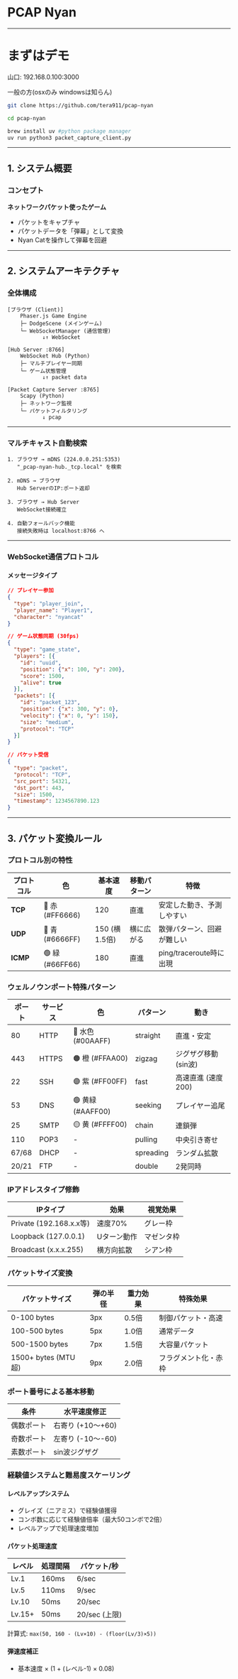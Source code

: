 # PCAP Nyan

---
# まずはデモ

山口: 192.168.0.100:3000

一般の方(osxのみ windowsは知らん)
```bash
git clone https://github.com/tera911/pcap-nyan

cd pcap-nyan

brew install uv #python package manager
uv run python3 packet_capture_client.py

```


---

## 1. システム概要

### コンセプト
**ネットワークパケット使ったゲーム**

- パケットをキャプチャ
- パケットデータを「弾幕」として変換
- Nyan Catを操作して弾幕を回避

---

## 2. システムアーキテクチャ

### 全体構成

```
[ブラウザ (Client)]
    Phaser.js Game Engine
    ├─ DodgeScene (メインゲーム)
    └─ WebSocketManager (通信管理)
           ↓↑ WebSocket
    
[Hub Server :8766]
    WebSocket Hub (Python)
    ├─ マルチプレイヤー同期
    └─ ゲーム状態管理
           ↓↑ packet data
    
[Packet Capture Server :8765]
    Scapy (Python)
    ├─ ネットワーク監視
    └─ パケットフィルタリング
           ↓ pcap
```

---

### マルチキャスト自動検索

```
1. ブラウザ → mDNS (224.0.0.251:5353)
   "_pcap-nyan-hub._tcp.local" を検索

2. mDNS → ブラウザ
   Hub ServerのIP:ポート返却

3. ブラウザ → Hub Server
   WebSocket接続確立

4. 自動フォールバック機能
   接続失敗時は localhost:8766 へ
```

---

### WebSocket通信プロトコル

#### メッセージタイプ
```json
// プレイヤー参加
{
  "type": "player_join",
  "player_name": "Player1",
  "character": "nyancat"
}

// ゲーム状態同期 (30fps)
{
  "type": "game_state",
  "players": [{
    "id": "uuid",
    "position": {"x": 100, "y": 200},
    "score": 1500,
    "alive": true
  }],
  "packets": [{
    "id": "packet_123",
    "position": {"x": 300, "y": 0},
    "velocity": {"x": 0, "y": 150},
    "size": "medium",
    "protocol": "TCP"
  }]
}

// パケット受信
{
  "type": "packet",
  "protocol": "TCP",
  "src_port": 54321,
  "dst_port": 443,
  "size": 1500,
  "timestamp": 1234567890.123
}
```

---

## 3. パケット変換ルール

### プロトコル別の特性

| プロトコル | 色 | 基本速度 | 移動パターン | 特徴 |
|-----------|-----|---------|-------------|------|
| **TCP** | 🔴 赤 (#FF6666) | 120 | 直進 | 安定した動き、予測しやすい |
| **UDP** | 🔵 青 (#6666FF) | 150 (横1.5倍) | 横に広がる | 散弾パターン、回避が難しい |
| **ICMP** | 🟢 緑 (#66FF66) | 180 | 直進 | ping/traceroute時に出現 |

### ウェルノウンポート特殊パターン

| ポート | サービス | 色 | パターン | 動き |
|--------|---------|-----|---------|------|
| 80 | HTTP | 🔷 水色 (#00AAFF) | straight | 直進・安定 |
| 443 | HTTPS | 🟠 橙 (#FFAA00) | zigzag | ジグザグ移動 (sin波) |
| 22 | SSH | 🟣 紫 (#FF00FF) | fast | 高速直進 (速度200) |
| 53 | DNS | 🟢 黄緑 (#AAFF00) | seeking | プレイヤー追尾 |
| 25 | SMTP | 🟡 黄 (#FFFF00) | chain | 連鎖弾 |
| 110 | POP3 | - | pulling | 中央引き寄せ |
| 67/68 | DHCP | - | spreading | ランダム拡散 |
| 20/21 | FTP | - | double | 2発同時 |

### IPアドレスタイプ修飾

| IPタイプ | 効果 | 視覚効果 |
|----------|------|---------|
| Private (192.168.x.x等) | 速度70% | グレー枠 |
| Loopback (127.0.0.1) | Uターン動作 | マゼンタ枠 |
| Broadcast (x.x.x.255) | 横方向拡散 | シアン枠 |

### パケットサイズ変換

| パケットサイズ | 弾の半径 | 重力効果 | 特殊効果 |
|---------------|---------|---------|---------|
| 0-100 bytes | 3px | 0.5倍 | 制御パケット・高速 |
| 100-500 bytes | 5px | 1.0倍 | 通常データ |
| 500-1500 bytes | 7px | 1.5倍 | 大容量パケット |
| 1500+ bytes (MTU超) | 9px | 2.0倍 | フラグメント化・赤枠 |

### ポート番号による基本移動

| 条件 | 水平速度修正 |
|-----|-------------|
| 偶数ポート | 右寄り (+10〜+60) |
| 奇数ポート | 左寄り (-10〜-60) |
| 素数ポート | sin波ジグザグ |

### 経験値システムと難易度スケーリング

#### レベルアップシステム
- グレイズ（ニアミス）で経験値獲得
- コンボ数に応じて経験値倍率（最大50コンボで2倍）
- レベルアップで処理速度増加

#### パケット処理速度
| レベル | 処理間隔 | パケット/秒 |
|--------|---------|------------|
| Lv.1 | 160ms | 6/sec |
| Lv.5 | 110ms | 9/sec |
| Lv.10 | 50ms | 20/sec |
| Lv.15+ | 50ms | 20/sec (上限) |

計算式: `max(50, 160 - (Lv×10) - (floor(Lv/3)×5))`

#### 弾速度補正
- 基本速度 × (1 + (レベル-1) × 0.08)

